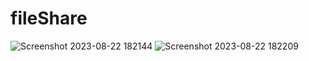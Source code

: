 # fileShare
![Screenshot 2023-08-22 182144](https://github.com/bantikumardas/fileShare/assets/97756889/21c6b5c2-f1de-47e0-b27c-9e7105e9cc02)
![Screenshot 2023-08-22 182209](https://github.com/bantikumardas/fileShare/assets/97756889/5293071b-5045-410d-af91-48865b48f30f)

